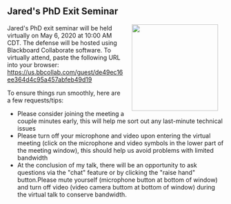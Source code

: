 ## Jared's PhD Exit Seminar

<img style="padding: 0 15px; float: right;" src="https://jaredjbeck.github.io/content/Beck_PhD_Exit_Seminar_Poster.png" width="200" align="right">

Jared's PhD exit seminar will be held virtually on May 6, 2020 at 10:00 AM CDT. The defense will be hosted using Blackboard Collaborate software. To virtually attend, paste the following URL into your browser: https://us.bbcollab.com/guest/de49ec16ee364d4c95a457abfeb49d19

To ensure things run smoothly, here are a few requests/tips:
* Please consider joining the meeting a couple minutes early, this will help me sort out any last-minute technical issues
* Please turn off your microphone and video upon entering the virtual meeting (click on the microphone and video symbols in the lower part of the meeting window), this should help us avoid problems with limited bandwidth
* At the conclusion of my talk, there will be an opportunity to ask questions via the "chat" feature or by clicking the "raise hand" button.Please mute yourself (microphone button at bottom of window) and turn off video (video camera buttom at bottom of window) during the virtual talk to conserve bandwidth.
